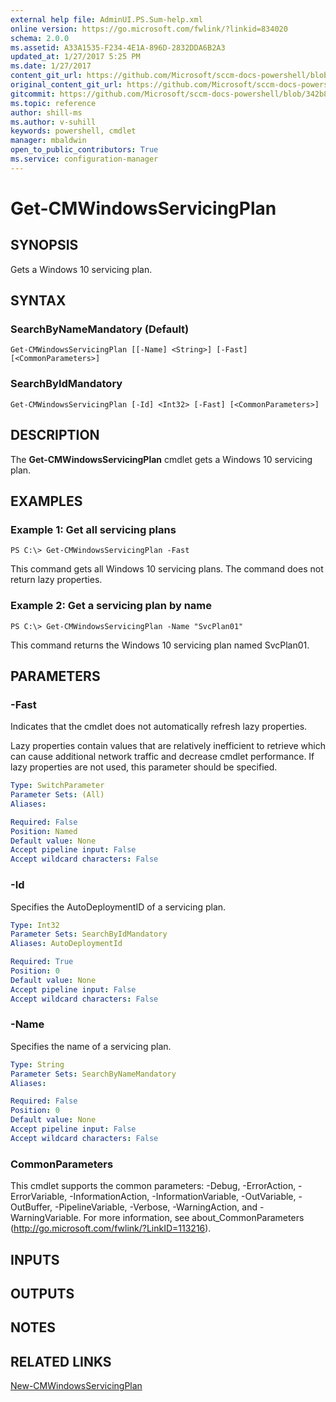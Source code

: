 ```yaml
---
external help file: AdminUI.PS.Sum-help.xml
online version: https://go.microsoft.com/fwlink/?linkid=834020
schema: 2.0.0
ms.assetid: A33A1535-F234-4E1A-896D-2832DDA6B2A3
updated_at: 1/27/2017 5:25 PM
ms.date: 1/27/2017
content_git_url: https://github.com/Microsoft/sccm-docs-powershell/blob/live/sccm-cmdlets/ConfigurationManager/vlatest/Get-CMWindowsServicingPlan.md
original_content_git_url: https://github.com/Microsoft/sccm-docs-powershell/blob/live/sccm-cmdlets/ConfigurationManager/vlatest/Get-CMWindowsServicingPlan.md
gitcommit: https://github.com/Microsoft/sccm-docs-powershell/blob/342b83622089894f77967bf4f9c2b47fa45b9b8a/sccm-cmdlets/ConfigurationManager/vlatest/Get-CMWindowsServicingPlan.md
ms.topic: reference
author: shill-ms
ms.author: v-suhill
keywords: powershell, cmdlet
manager: mbaldwin
open_to_public_contributors: True
ms.service: configuration-manager
---
```


# Get-CMWindowsServicingPlan

## SYNOPSIS
Gets a Windows 10 servicing plan.

## SYNTAX

### SearchByNameMandatory (Default)
```
Get-CMWindowsServicingPlan [[-Name] <String>] [-Fast] [<CommonParameters>]
```

### SearchByIdMandatory
```
Get-CMWindowsServicingPlan [-Id] <Int32> [-Fast] [<CommonParameters>]
```

## DESCRIPTION
The **Get-CMWindowsServicingPlan** cmdlet gets a Windows 10 servicing plan.

## EXAMPLES

### Example 1: Get all servicing plans
```
PS C:\> Get-CMWindowsServicingPlan -Fast
```

This command gets all Windows 10 servicing plans.
The command does not return lazy properties.

### Example 2: Get a servicing plan by name
```
PS C:\> Get-CMWindowsServicingPlan -Name "SvcPlan01"
```

This command returns the Windows 10 servicing plan named SvcPlan01.

## PARAMETERS

### -Fast
Indicates that the cmdlet does not automatically refresh lazy properties.

Lazy properties contain values that are relatively inefficient to retrieve which can cause additional network traffic and decrease cmdlet performance.
If lazy properties are not used, this parameter should be specified.

```yaml
Type: SwitchParameter
Parameter Sets: (All)
Aliases: 

Required: False
Position: Named
Default value: None
Accept pipeline input: False
Accept wildcard characters: False
```

### -Id
Specifies the AutoDeploymentID of a servicing plan.

```yaml
Type: Int32
Parameter Sets: SearchByIdMandatory
Aliases: AutoDeploymentId

Required: True
Position: 0
Default value: None
Accept pipeline input: False
Accept wildcard characters: False
```

### -Name
Specifies the name of a servicing plan.

```yaml
Type: String
Parameter Sets: SearchByNameMandatory
Aliases: 

Required: False
Position: 0
Default value: None
Accept pipeline input: False
Accept wildcard characters: False
```

### CommonParameters
This cmdlet supports the common parameters: -Debug, -ErrorAction, -ErrorVariable, -InformationAction, -InformationVariable, -OutVariable, -OutBuffer, -PipelineVariable, -Verbose, -WarningAction, and -WarningVariable. For more information, see about_CommonParameters (http://go.microsoft.com/fwlink/?LinkID=113216).

## INPUTS

## OUTPUTS

## NOTES

## RELATED LINKS

[New-CMWindowsServicingPlan](xref:ConfigurationManager/vlatest/New-CMWindowsServicingPlan.md)


